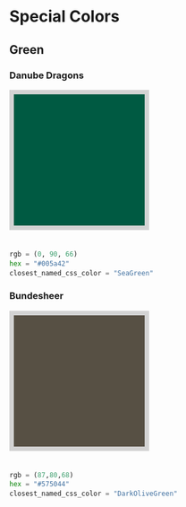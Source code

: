 # Special Colors

## Green

### Danube Dragons

![Danube Dragons](../_images/color_images/dragons_green.png)

```py

rgb = (0, 90, 66)
hex = "#005a42"
closest_named_css_color = "SeaGreen"
```

### Bundesheer

![Danube Dragons](../_images/color_images/bundesheer_green.png)

```py

rgb = (87,80,68)
hex = "#575044"
closest_named_css_color = "DarkOliveGreen"
```
